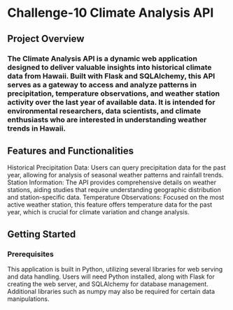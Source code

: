 # Challenge-10 Climate Analysis API

## Project Overview

### The Climate Analysis API is a dynamic web application designed to deliver valuable insights into historical climate data from Hawaii. Built with Flask and SQLAlchemy, this API serves as a gateway to access and analyze patterns in precipitation, temperature observations, and weather station activity over the last year of available data. It is intended for environmental researchers, data scientists, and climate enthusiasts who are interested in understanding weather trends in Hawaii.

## Features and Functionalities
Historical Precipitation Data: Users can query precipitation data for the past year, allowing for analysis of seasonal weather patterns and rainfall trends.
Station Information: The API provides comprehensive details on weather stations, aiding studies that require understanding geographic distribution and station-specific data.
Temperature Observations: Focused on the most active weather station, this feature offers temperature data for the past year, which is crucial for climate variation and change analysis.

## Getting Started
### Prerequisites
This application is built in Python, utilizing several libraries for web serving and data handling. Users will need Python installed, along with Flask for creating the web server, and SQLAlchemy for database management. Additional libraries such as numpy may also be required for certain data manipulations.


